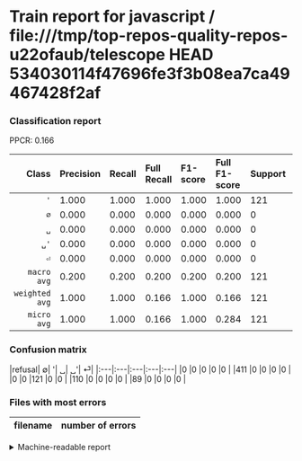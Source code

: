 # Train report for javascript / file:///tmp/top-repos-quality-repos-u22ofaub/telescope HEAD 534030114f47696fe3f3b08ea7ca49467428f2af

### Classification report

PPCR: 0.166

| Class | Precision | Recall | Full Recall | F1-score | Full F1-score | Support | Full Support | PPCR |
|------:|:----------|:-------|:------------|:---------|:---------|:--------|:-------------|:-----|
| `'` | 1.000| 1.000| 1.000| 1.000| 1.000| 121| 121| 1.000 |
| `∅` | 0.000| 0.000| 0.000| 0.000| 0.000| 0| 411| 0.000 |
| `␣` | 0.000| 0.000| 0.000| 0.000| 0.000| 0| 110| 0.000 |
| `␣'` | 0.000| 0.000| 0.000| 0.000| 0.000| 0| 0| 0.000 |
| `⏎` | 0.000| 0.000| 0.000| 0.000| 0.000| 0| 89| 0.000 |
| `macro avg` | 0.200| 0.200| 0.200| 0.200| 0.200| 121| 731| 0.166 |
| `weighted avg` | 1.000| 1.000| 0.166| 1.000| 0.166| 121| 731| 0.166 |
| `micro avg` | 1.000| 1.000| 0.166| 1.000| 0.284| 121| 731| 0.166 |

### Confusion matrix

|refusal|  ∅| '| ␣| ␣'| ⏎| 
|:---|:---|:---|:---|:---|
|0 |0 |0 |0 |0 |
|411 |0 |0 |0 |0 |
|0 |0 |121 |0 |0 |
|110 |0 |0 |0 |0 |
|89 |0 |0 |0 |0 |

### Files with most errors

| filename | number of errors|
|:----:|:-----|

<details>
    <summary>Machine-readable report</summary>
```json
{
  "cl_report": {"\u0027": {"f1-score": 1.0, "precision": 1.0, "recall": 1.0, "support": 121}, "macro avg": {"f1-score": 0.2, "precision": 0.2, "recall": 0.2, "support": 121}, "micro avg": {"f1-score": 1.0, "precision": 1.0, "recall": 1.0, "support": 121}, "weighted avg": {"f1-score": 1.0, "precision": 1.0, "recall": 1.0, "support": 121}, "\u2205": {"f1-score": 0.0, "precision": 0.0, "recall": 0.0, "support": 0}, "\u23ce": {"f1-score": 0.0, "precision": 0.0, "recall": 0.0, "support": 0}, "\u2423": {"f1-score": 0.0, "precision": 0.0, "recall": 0.0, "support": 0}, "\u2423\u0027": {"f1-score": 0.0, "precision": 0.0, "recall": 0.0, "support": 0}},
  "cl_report_full": {"\u0027": {"f1-score": 1.0, "precision": 1.0, "recall": 1.0, "support": 121}, "macro avg": {"f1-score": 0.2, "precision": 0.2, "recall": 0.2, "support": 731}, "micro avg": {"f1-score": 0.28403755868544606, "precision": 1.0, "recall": 0.16552667578659372, "support": 731}, "weighted avg": {"f1-score": 0.16552667578659372, "precision": 0.16552667578659372, "recall": 0.16552667578659372, "support": 731}, "\u2205": {"f1-score": 0.0, "precision": 0.0, "recall": 0.0, "support": 411}, "\u23ce": {"f1-score": 0.0, "precision": 0.0, "recall": 0.0, "support": 89}, "\u2423": {"f1-score": 0.0, "precision": 0.0, "recall": 0.0, "support": 110}, "\u2423\u0027": {"f1-score": 0.0, "precision": 0.0, "recall": 0.0, "support": 0}},
  "ppcr": 0.16552667578659372
}
```
</details>
